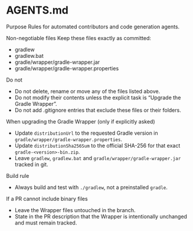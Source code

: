 # AGENTS.md

Purpose
Rules for automated contributors and code generation agents.

Non-negotiable files
Keep these files exactly as committed:
- gradlew
- gradlew.bat
- gradle/wrapper/gradle-wrapper.jar
- gradle/wrapper/gradle-wrapper.properties

Do not
- Do not delete, rename or move any of the files listed above.
- Do not modify their contents unless the explicit task is “Upgrade the Gradle Wrapper”.
- Do not add .gitignore entries that exclude these files or their folders.

When upgrading the Gradle Wrapper (only if explicitly asked)
- Update `distributionUrl` to the requested Gradle version in `gradle/wrapper/gradle-wrapper.properties`.
- Update `distributionSha256Sum` to the official SHA-256 for that exact `gradle-<version>-bin.zip`.
- Leave `gradlew`, `gradlew.bat` and `gradle/wrapper/gradle-wrapper.jar` tracked in git.

Build rule
- Always build and test with `./gradlew`, not a preinstalled `gradle`.

If a PR cannot include binary files
- Leave the Wrapper files untouched in the branch.
- State in the PR description that the Wrapper is intentionally unchanged and must remain tracked.
